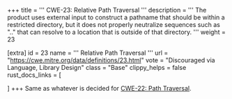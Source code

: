 +++
title = '''
CWE-23: Relative Path Traversal
'''
description	= '''
The product uses external input to construct a pathname that should be within a restricted directory, but it does not properly neutralize sequences such as ".." that can resolve to a location that is outside of that directory.
'''
weight = 23

[extra]
id = 23
name = '''
Relative Path Traversal
'''
url = "https://cwe.mitre.org/data/definitions/23.html"
vote = "Discouraged via Language, Library Design"
class = "Base"
clippy_helps = false
rust_docs_links = [

]
+++
Same as whatever is decided for [CWE-22: Path Traversal](/cwes/cwe-22).

